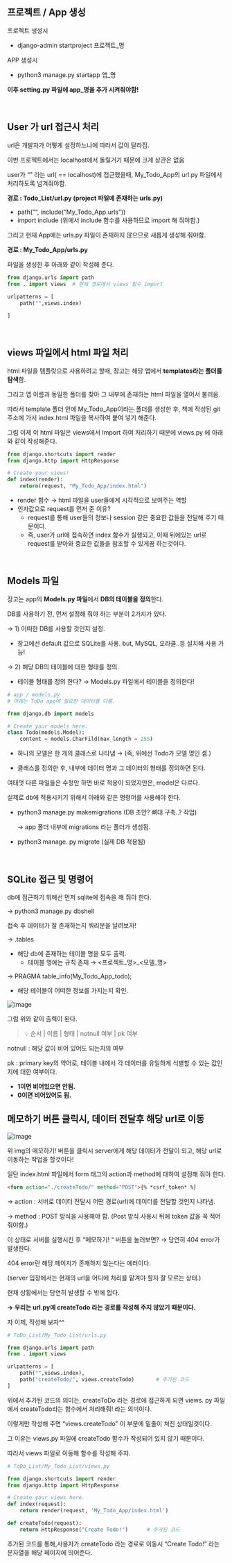 ## 프로젝트 / App 생성

프로젝트 생성시 

- django-admin startproject 프로젝트_명

APP 생성시  

- python3 manage.py startapp 앱_명

**이후 setting.py 파일에 app_명을 추가 시켜줘야함!**

<br>

## User 가 url 접근시 처리

url은 개발자가 어떻게 설정하느냐에 따라서 값이 달라짐. 

이번 프로젝트에서는 localhost에서 돌릴거기 때문에 크게 상관은 없음

user가 “” 라는 url( == localhost)에 접근했을때, My_Todo_App의 url.py 파일에서 처리하도록 넘겨줘야함.

**경로 : Todo_List/url.py  (project 파일에 존재하는 urls.py)**

- path(””, include(”My_Todo_App.urls”))
- import include  (위에서 include 함수를 사용하므로 import 해 줘야함.)

그리고 현재 App에는 urls.py 파일이 존재하지 않으므로 새롭게 생성해 줘야함.

**경로 : My_Todo_App/urls.py** 

파일을 생성한 후 아래와 같이 작성해 준다.

```python
from django.urls import path
from . import views  # 현재 경로에서 views 함수 import
 
urlpatterns = [
	path("",views.index)

]
```

<br>

## views 파일에서 html 파일 처리

html 파일을 템플릿으로 사용하려고 할때, 장고는 해당 앱에서 **templates라는 폴더를 탐색**함.

그리고 앱 이름과 동일한 폴더를 찾아 그 내부에 존재하는 html 파일을 열어서 불러옴. 

따라서 template 폴더 안에 My_Todo_App이라는 폴더를 생성한 후, 책에 작성된 git 주소에 가서 index.html 파일을 복사하여 붙여 넣기 해준다. 

그럼 이제 이 html 파일은 views에서 Import 하여 처리하기 때문에 views.py 에 아래와 같이 작성해준다.

```python
from django.shortcuts import render
from django.http import HttpResponse

# Create your views!
def index(render):
	return(request, "My_Todo_App/index.html")

```

- render 함수 → html 파일을 user들에게 시각적으로 보여주는 역할
- 인자값으로 request를 먼저 준 이유?
    - request를 통해 user들의 정보나 session 같은 중요한 값들을 전달해 주기 때문이다.
    - 즉, user가 url에 접속하면 index 함수가 실행되고, 이때 뒤에있는 url로 request를 받아와 
    중요한 값들을 참조할 수 있게끔 하는것이다.

<br>

## Models 파일

장고는 app의 **Models.py 파일**에서 **DB의 테이블을 정의**한다.

DB를 사용하기 전, 먼저 설정해 줘야 하는 부분이 2가지가 있다. 

→ 1) 어떠한 DB를 사용할 것인지 설정.

- 장고에선 default 값으로 SQLite를 사용. but, MySQL, 오라클..등 설치해 사용 가능!

→ 2) 해당 DB의 테이블에 대한 형태를 정의.

- 테이블 형태를 정의 한다? → Models.py 파일에서 테이블을 정의한다!

```python
# app / models.py
# 아래는 ToDo app에 필요한 데이터를 다룸.

from django.db import models

# Create your models here.
class Todo(models.Model):
	content = models.CharFild(max_length = 255)  

```

- 하나의 모델은 한 개의 클래스로 나타냄 
→ (즉, 위에선 Todo가 모델 명인 셈.)

- 클래스를 정의한 후, 내부에 데이터 명과 그 데이터의 형태를 정의하면 된다.

여태껏 다른 파일들은 수정만 하면 바로 적용이 되었지만은, model은 다르다. 

실제로 db에 적용시키기 위해서 아래와 같은 명령어를 사용해야 한다.

- python3 manage.py makemigrations (DB 초안? 뼈대 구축..? 작업)
    
    → app 폴더 내부에 migrations 라는 폴더가 생성됨.
    
- python3 manage. py migrate (실제 DB 적용됨)

<br>

## SQLite 접근 및 명령어

db에 접근하기 위해선 먼저 sqlite에 접속을 해 줘야 한다.

→ python3 manage.py dbshell

접속 후 데이터가 잘 존재하는지 쿼리문을 날려보자!

→ .tables 

- 해당 db에 존재하는 테이블 명을 모두 출력.
    - 테이블 명에는 규칙 존재 → <프로젝트_명>_<모델_명>

→ PRAGMA table_info(My_Todo_App_todo);

- 해당 테이블이 어떠한 정보를 가지는지 확인.

![image](https://github.com/MinnSeoo/TIL/assets/102645965/3a8c966b-1965-4e9b-9835-62ee2f6dff32)


그럼 위와 같이 출력이 된다. 

> 💡 순서 | 이름 | 형태 | notnull 여부 | pk 여부
> 

notnull : 해당 값이 비어 있어도 되는지의 여부 

pk : primary key의 약어로, 테이블 내에서 각 데이터를 유일하게 식별할 수 있는 값인지에 대한 여부이다.

- **1이면 비어있으면 안됨.**
- **0이면 비어있어도 됨.**

## 메모하기 버튼 클릭시, 데이터 전달후 해당 url로 이동

![image](https://github.com/MinnSeoo/TIL/assets/102645965/b6375764-b416-4abb-ad52-ad48d853c6b4)


위 img의 메모하기! 버튼을 클릭시 server에게 해당 데이터가 전달이 되고, 해당 url로 이동하는 작업을 할것이다!

일단 index.html 파일에서 form 태그의 action과 method에 대하여 설정해 줘야 한다.
```html
<form action="./createTodo/" method="POST">{% *csrf_token* %}
```
→ action : 서버로 데이터 전달시 어떤 경로(url)에 데이터를 전달할 것인지 나타냄.

→ method : POST 방식을 사용해야 함. (Post 방식 사용시 뒤에 token 값을 꼭 적어줘야함.)

이 상태로 서버를 실행시킨 후 “메모하기! “ 버튼을 눌러보면?  → 당연히 404 error가 발생한다. 

404 error란 해당 페이지가 존재하지 않는다는 에러이다.  

(server 입장에서는 현재의 url을 어디에 처리를 맡겨야 할지 잘 모르는 상태.)

현재 상황에서는 당연히 발생할 수 밖에 없다. 

**→ 우리는 url.py에 createTodo 라는 경로를 작성해 주지 않았기 때문이다.**

자 이제, 작성해 보자^^

```python
# ToDo_List/My_Todo_List/urls.py

from django.urls import path
from . import views

urlpatterns = [
    path("",views.index),
    path("createTodo/", views.createTodo)       # 추가된 코드 
]
```

위에서 추가된 코드의 의미는, createToDo 라는 경로에 접근하게 되면 views. py 파일에서 createTodo라는 
함수에서 처리해줘! 라는 의미이다.

이렇게만 작성해 주면 “views.createTodo” 이 부분에 밑줄이 쳐진 상태일것이다. 

그 이유는 views.py 파일에 createTodo 함수가 작성되어 있지 않기 때문이다. 

따라서 views 파일로 이동해 함수를 작성해 주자.

```python
# ToDo_List/My_Todo_List/views.py

from django.shortcuts import render
from django.http import HttpResponse

# Create your views here.
def index(request):
    return render(request, 'My_Todo_App/index.html')     

def createTodo(request):
    return HttpResponse("Create Todo!")      # 추가된 코드              
```

추가된 코드를 통해,사용자가 createTodo 라는 경로로 이동시 “Create Todo!” 라는 문자열을 해당 페이지에 띄어준다.